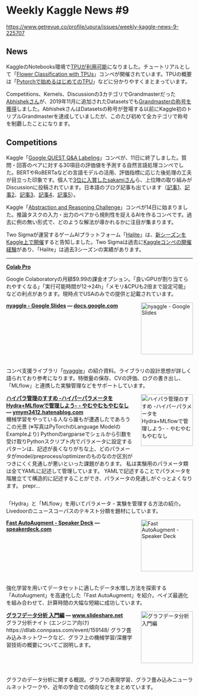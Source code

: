 # Weekly Kaggle News #9
https://www.getrevue.co/profile/upura/issues/weekly-kaggle-news-9-225707
<h3><h2>News</h2><p>KaggleのNotebooks環境で<a href="https://www.kaggle.com/mgornergoogle/getting-started-with-100-flowers-on-tpu/" target="_blank">TPUが利用可能</a>になりました。チュートリアルとして「<a href="https://www.kaggle.com/c/flower-classification-with-tpus" target="_blank">Flower Classification with TPUs</a>」コンペが開催されています。TPUの概要は「<a href="https://speakerdeck.com/shimacos/pytorchdeshi-meruhazimetefalsetpu" target="_blank">Pytorchで始めるはじめてのTPU</a>」などに分かりやすくまとまっています。</p><p>Competitions、Kernels、Discussionの3カテゴリでGrandmasterだった<a href="https://kaggle.com/abhishek?utm_campaign=Weekly%20Kaggle%20News&amp;utm_medium=email&amp;utm_source=Revue%20newsletter" target="_blank">Abhishekさん</a>が、2019年11月に追加されたDatasetsでも<a href="https://twitter.com/abhi1thakur/status/1227884188646416385?s=20" target="_blank">Grandmasterの称号を獲得</a>しました。AbhishekさんはDatasetsの称号が登場する以前にKaggle初のトリプルGrandmasterを達成していましたが、このたび初めて全カテゴリで称号を制覇したことになります。</p><h2>Competitions</h2><p>Kaggle「<a href="https://www.kaggle.com/c/google-quest-challenge" target="_blank">Google QUEST Q&amp;A Labeling</a>」コンペが、11日に終了しました。質問・回答のペアに対する30項目の評価値を予測する自然言語処理コンペでした。BERTやRoBERTaなどの言語モデルの活用、評価指標に応じた後処理の工夫が目立った印象です。個人で<a href="https://www.kaggle.com/c/google-quest-challenge/discussion/129927" target="_blank">3位に入賞したsakamiさん</a>ら、上位陣の取り組みがDiscussionに投稿されています。日本語のブログ記事も出ています（<a href="https://yukoishizaki.hatenablog.com/entry/2020/02/11/090908" target="_blank">記事1</a>、<a href="https://www.ai-shift.jp/techblog/635" target="_blank">記事2</a>、<a href="https://bluexleoxgreen.hatenablog.com/entry/2020/02/11/173831" target="_blank">記事3</a>、<a href="https://st1990.hatenablog.com/entry/2020/02/13/011629" target="_blank">記事4</a>、<a href="https://nmaviv.hatenablog.com/entry/2020/02/14/002317" target="_blank">記事5</a>）。</p><p>Kaggle「<a href="https://www.kaggle.com/c/abstraction-and-reasoning-challenge/" target="_blank">Abstraction and Reasoning Challenge</a>」コンペが14日に始まりました。推論タスクの入力・出力のペアから規則性を捉えるAIを作るコンペです。過去に例の無い形式で、どのような解法が導かれるかに注目が集まります。</p><p>Two Sigmaが運営するゲームAIプラットフォーム「<a href="https://halite.io/" target="_blank">Halite</a>」は、<a href="https://twitter.com/kaggle/status/1228004401312227328?s=20" target="_blank">新シーズンをKaggle上で開催</a>すると告知しました。Two Sigmaは過去に<a href="https://www.kaggle.com/c/two-sigma-financial-news" target="_blank">Kaggleコンペの開催経験</a>があり、「Halite」は過去3シーズンの実績があります。</p></h3>
<hr>
<p>
<strong style='display: block;'><a href="https://colab.research.google.com/signup?utm_campaign=Weekly%20Kaggle%20News&amp;utm_medium=email&amp;utm_source=Revue%20newsletter">Colab Pro</a></strong>

</p>
<p><p>Google Colaboratoryの月額$9.99の課金オプション。「良いGPUが割り当てられやすくなる」「実行可能時間が12-&gt;24h」「メモリ&amp;CPUも2倍まで設定可能」などの利点があります。現時点でUSAのみでの提供と記載されています。</p></p>
<p>
<img width="140" height="140" alt="nyaggle - Google Slides" style="float: right; margin-left: 20px; margin-bottom: 20px;" src="https://s3.amazonaws.com/revue/items/images/005/529/252/thumb/uDuHG0cHfb5ZQIQSPHN8_YpRf9vTg7V5ZgiIf01btFY-OqgohsgYJRZIIBi_4XaGqnlNu-lK9A_w1200-h630-p?1581122180" />
<strong style='display: block;'><a href="https://docs.google.com/presentation/d/1jv3J7DISw8phZT4z9rqjM-azdrQ4L4wWJN5P-gKL6fA/edit?utm_campaign=Weekly%20Kaggle%20News&amp;utm_medium=email&amp;utm_source=Revue%20newsletter">nyaggle - Google Slides</a> &mdash; <a href="https://docs.google.com/presentation/d/1jv3J7DISw8phZT4z9rqjM-azdrQ4L4wWJN5P-gKL6fA/edit">docs.google.com</a></strong>

</p>
<div style='clear: both;'></div>
<p><p>コンペ支援ライブラリ「<a href="https://github.com/nyanp/nyaggle" target="_blank">nyaggle</a>」の紹介資料。ライブラリの設計思想が詳しく語られており参考になります。特徴量の保存、CVの評価、ログの書き出し、「MLflow」と連携した実験管理などをサポートしています。</p></p>
<p>
<img width="140" height="140" alt="ハイパラ管理のすすめ -ハイパーパラメータをHydra+MLflowで管理しよう- - やむやむもやむなし" style="float: right; margin-left: 20px; margin-bottom: 20px;" src="https://s3.amazonaws.com/revue/items/images/005/531/881/thumb/20200209034558.png?1581236927" />
<strong style='display: block;'><a href="https://ymym3412.hatenablog.com/entry/2020/02/09/034644?utm_campaign=Weekly%20Kaggle%20News&amp;utm_medium=email&amp;utm_source=Revue%20newsletter">ハイパラ管理のすすめ -ハイパーパラメータをHydra+MLflowで管理しよう- - やむやむもやむなし</a> &mdash; <a href="https://ymym3412.hatenablog.com/entry/2020/02/09/034644">ymym3412.hatenablog.com</a></strong>
機械学習をやっている人なら誰もが遭遇したであろうこの光景 (※写真はPyTorchのLanguage ModelのExampleより) Pythonのargparseでシェルから引数を受け取りPythonスクリプト内でパラメータに設定するパターンは、記述が長くなりがちな上、どのパラメータがmodel/preprocess/optimizerのものなのか区別がつきにくく見通しが悪いといった課題があります。 私は実験用のパラメータ類は全てYAMLに記述して管理しています。 YAMLで記述することでパラメータを階層立てて構造的に記述することができ、パラメータの見通しがぐっとよくなります。 prepr…
</p>
<div style='clear: both;'></div>
<p><p>「Hydra」と「MLflow」を用いてパラメータ・実験を管理する方法の紹介。Livedoorのニュースコーパスのテキスト分類を題材にしています。</p></p>
<p>
<img width="140" height="140" alt="Fast AutoAugment - Speaker Deck" style="float: right; margin-left: 20px; margin-bottom: 20px;" src="https://s3.amazonaws.com/revue/items/images/005/535/703/thumb/slide_0.jpg?1581316292" />
<strong style='display: block;'><a href="https://speakerdeck.com/inoichan/fast-autoaugment?utm_campaign=Weekly%20Kaggle%20News&amp;utm_medium=email&amp;utm_source=Revue%20newsletter">Fast AutoAugment - Speaker Deck</a> &mdash; <a href="https://speakerdeck.com/inoichan/fast-autoaugment">speakerdeck.com</a></strong>

</p>
<div style='clear: both;'></div>
<p><p>強化学習を用いてデータセットに適したデータ水増し方法を探索する「AutoAugment」を高速化した「Fast AutoAugment」を紹介。ベイズ最適化を組み合わせて、計算時間の大幅な短縮に成功しています。</p></p>
<p>
<img width="140" height="140" alt="グラフデータ分析 入門編" style="float: right; margin-left: 20px; margin-bottom: 20px;" src="https://s3.amazonaws.com/revue/items/images/005/548/387/thumb/20200212graph-200212111050-thumbnail-4.jpg?1581560000" />
<strong style='display: block;'><a href="https://www.slideshare.net/ssuser0c8361/20200212-227754437?utm_campaign=Weekly%20Kaggle%20News&amp;utm_medium=email&amp;utm_source=Revue%20newsletter">グラフデータ分析 入門編</a> &mdash; <a href="https://www.slideshare.net/ssuser0c8361/20200212-227754437">www.slideshare.net</a></strong>
グラフ分析ナイト (エンジニア向け) https://dllab.connpass.com/event/159148/ グラフ畳み込みネットワークなど、グラフ上の機械学習/深層学習技術の概要についてご説明します。
</p>
<div style='clear: both;'></div>
<p><p>グラフのデータ分析に関する概説。グラフの表現学習、グラフ畳み込みニューラルネットワークや、近年の学会での傾向などをまとめています。&nbsp;</p><p><br></p></p>
